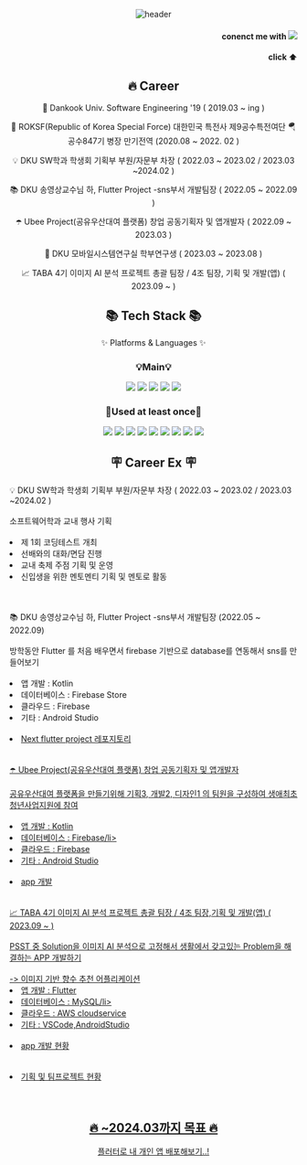 <div align=center>

![header](https://capsule-render.vercel.app/api?type=waving&fontAlignY=30&descAlignY=50&text=Leo%20Space&desc=Github%20of%20Leonaxdo&height=300&color=0404b4&fontColor=bfb1ab&animation=fadeIn&fontAlignY=35)

</div>



<div align=right>

#### conenct me with <a href="mailto:leo970623@gmail.com" target="_blank"><img src="https://img.shields.io/badge/Gmail-d14836?style=flat-square&logo=Gmail&logoColor=white"/></a>
#### click ⬆
 </div>
 
 <div align="center"><h2>🔥 Career</h2>
     
  🏫 Dankook Univ. Software Engineering '19 ( 2019.03 ~ ing ) 

  🫡 ROKSF(Republic of Korea Special Force) 대한민국 특전사 제9공수특전여단 🪂 공수847기 병장 만기전역  (2020.08 ~ 2022. 02 ) 

  💡 DKU SW학과 학생회 기획부 부원/자문부 차장 ( 2022.03 ~ 2023.02 / 2023.03 ~2024.02 )

  📚 DKU 송영상교수님 하, Flutter Project -sns부서 개발팀장 ( 2022.05 ~ 2022.09 )

  ☂️ Ubee Project(공유우산대여 플랫폼) 창업 공동기획자 및 앱개발자 ( 2022.09 ~ 2023.03 )

  📱 DKU 모바일시스템연구실 학부연구생 ( 2023.03 ~ 2023.08 )

  📈 TABA 4기 이미지 AI 분석 프로젝트 총괄 팀장 / 4조 팀장, 기획 및 개발(앱) ( 2023.09 ~ )
  
 </div>

<div align=center>
    <h2>📚 Tech Stack 📚</h2>
    <p>✨ Platforms & Languages ✨</p>
</div>
<div align=center>
<h3> 💡Main💡 </h3>
<img src="https://img.shields.io/badge/AndroidStudio-3DDC84?style=for-the-badge&logo=AndroidStudio&logoColor=white"/>
<img src="https://img.shields.io/badge/kotlin-7F52FF?style=for-the-badge&logo=kotlin&logoColor=white">
<img src="https://img.shields.io/badge/flutter-02569B?style=for-the-badge&logo=flutter&logoColor=white">
<img src="https://img.shields.io/badge/dart-0175C2?style=for-the-badge&logo=dart&logoColor=white">
<img src="https://img.shields.io/badge/python-3776AB?style=for-the-badge&logo=python&logoColor=white">
</div>
<div align=center>
 <h3> 📖Used at least once📖 </h3>
<img src="https://img.shields.io/badge/Firebase-FFCA28?style=for-the-badge&logo=Firebase&logoColor=white"/>
<img src="https://img.shields.io/badge/JAVA-007396?style=for-the-badge&logo=Java&logoColor=white">
<img src="https://img.shields.io/badge/MySQL-4479A1?style=for-the-badge&logo=MySQL&logoColor=white">
<img src="https://img.shields.io/badge/Docker-2496ED?style=for-the-badge&logo=Docker&logoColor=white"/>
<img src="https://img.shields.io/badge/Amazon AWS-232F3E?style=for-the-badge&logo=amazonaws&logoColor=white"/>
<img src="https://img.shields.io/badge/Google Colab-F9AB00?style=for-the-badge&logo=GoogleColab&logoColor=white"/>
<img src="https://img.shields.io/badge/Tibero-ffffff?style=for-the-badge&logo=data:image/png;base64,iVBORw0KGgoAAAANSUhEUgAAABAAAAAQCAYAAAAf8/9hAAAA/0lEQVR4AWNABrLMrAoKLKwqyFiGmUWegRjAzcjE81Ba5c9TaZX/yHipsNQOogywZud0QmhE4AJeoVqiDAApxGaADTunM1EGLBGW2o6u+ZGM6n9uh7KHDE41DzCwXckVFANOSCg8uCat9PmGnNZ/GF6vZvufwbsXO7bIPIDpDAWbHJAkUVjDpxPTAGEVRwZFuwIwtim6gKFJJ2gqXJ5XQht/oNiXXsMwgJ1XnIEowMLBx+Dd/Q9ZMzjgiAYiqs4YthvFrSLeABXnSgwDlBxKiDfAJHEDhgFCijbEG+DS8BxFs2fXHwZmNi7iNHMKyKLbDo5SooGkXghm/IfOxKUcAJN3wXKHOJQYAAAAAElFTkSuQmCC&logoColor=white" />
<img src="https://img.shields.io/badge/C-A8B9CC?style=for-the-badge&logo=C&logoColor=white"/>
<img src="https://img.shields.io/badge/C++-00599C?style=for-the-badge&logo=C%2B%2B&logoColor=white"/>
</div>


 
<div align=center >
<h2>🪧 Career Ex 🪧</h2>
    <div align=left>
        💡 DKU SW학과 학생회 기획부 부원/자문부 차장 ( 2022.03 ~ 2023.02 / 2023.03 ~2024.02 )<br><br>
        소프트웨어학과 교내 행사 기획<br><br>
        <li>제 1회 코딩테스트 개최 </li>
        <li>선배와의 대화/면담 진행</li>
        <li>교내 축제 주점 기획 및 운영</li>
        <li>신입생을 위한 멘토멘티 기획 및 멘토로 활동</li><br>
     <br><br>
    </div>
    <div align=left>
        📚 DKU 송영상교수님 하, Flutter Project -sns부서 개발팀장 (2022.05 ~ 2022.09)<br><br>
        방학동안 Flutter 를 처음 배우면서 firebase 기반으로 database를 연동해서 sns를 만들어보기 <br><br>
        <li>앱 개발 : Kotlin</li>
        <li>데이터베이스 : Firebase Store</li>
        <li>클라우드 : Firebase</li>
        <li>기타 : Android Studio</li><br>
        <li><a href=https://github.com/2022-DKUS-Summer-Study>Next flutter project 레포지토리</li><br><br>
    </div>
    <div align=left>
        ☂️ Ubee Project(공유우산대여 플랫폼) 창업 공동기획자 및 앱개발자<br><br>
        공유우산대여 플랫폼을 만들기위해 기획3, 개발2, 디자인1 의 팀원을 구성하여 생애최초 청년사업지원에 참여<br><br>
        <li>앱 개발 : Kotlin</li>
        <li>데이터베이스 : Firebase/li>
        <li>클라우드 : Firebase</li>
        <li>기타 : Android Studio </li><br>
        <li><a href=https://github.com/Leonaxdo/ubee_capstone.git> app 개발</li><br><br>
    </div>
    <div align=left>
        📈 TABA 4기 이미지 AI 분석 프로젝트 총괄 팀장 / 4조 팀장,기획 및 개발(앱) ( 2023.09 ~ )<br><br>
        PSST 중 Solution을 이미지 AI 분석으로 고정해서 생활에서 갖고있는 Problem을 해결하는 APP 개발하기<br><br>
        -> 이미지 기반 향수 추천 어플리케이션
        <li>앱 개발 : Flutter</li>
        <li>데이터베이스 : MySQL/li>
        <li>클라우드 : AWS cloudservice</li>
        <li>기타 : VSCode,AndroidStudio </li><br>
        <li><a href=https://github.com/Leonaxdo/byulha-frontend-new> app 개발 현황</li><br><br>
        <li><a href=https://ember-bluebell-522.notion.site/dd3ff22289104073bedf99f3f8d486b0> 기획 및 팀프로젝트 현황</li><br><br>
    </div>


    
</div>

 <div align="center">
  <h2>🔥 ~2024.03까지 목표 🔥</h2>
	플러터로 내 개인 앱 배포해보기..!
<br/><br/>
 <p></p>

